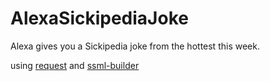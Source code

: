 # AlexaSickipediaJoke
Alexa gives you a Sickipedia joke from the hottest this week.

using [request](https://github.com/request/request) and [ssml-builder](https://github.com/mandnyc/ssml-builder)
